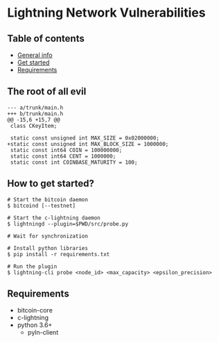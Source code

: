 # Lightning Network Vulnerabilities

## Table of contents
* [General info](#general-info)
* [Get started](#get-started)
* [Requirements](#requirements)

## The root of all evil
```
--- a/trunk/main.h
+++ b/trunk/main.h
@@ -15,6 +15,7 @@
 class CKeyItem;
 
 static const unsigned int MAX_SIZE = 0x02000000;
+static const unsigned int MAX_BLOCK_SIZE = 1000000;
 static const int64 COIN = 100000000;
 static const int64 CENT = 1000000;
 static const int COINBASE_MATURITY = 100;
 ```


## How to get started?
```
# Start the bitcoin daemon
$ bitcoind [--testnet]

# Start the c-lightning daemon
$ lightningd --plugin=$PWD/src/probe.py

# Wait for synchronization

# Install python libraries
$ pip install -r requirements.txt

# Run the plugin
$ lightning-cli probe <node_id> <max_capacity> <epsilon_precision>
```

## Requirements
* bitcoin-core
* c-lightning
* python 3.6+
    * pyln-client
